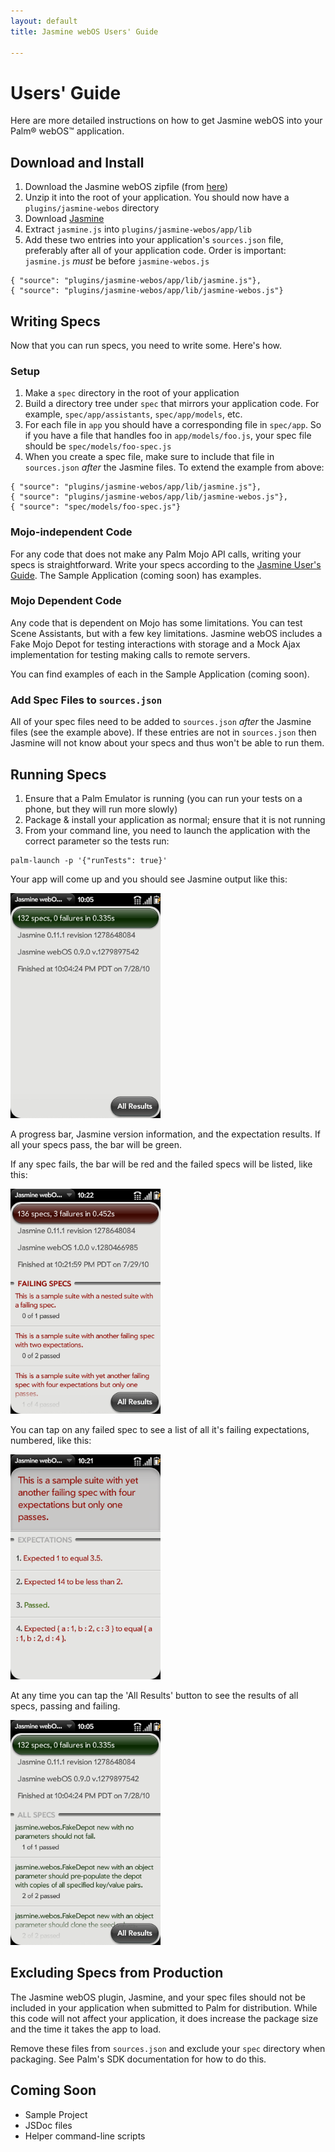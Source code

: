 ```yaml
---
layout: default
title: Jasmine webOS Users' Guide

---
```


# Users' Guide

Here are more detailed instructions on how to get Jasmine webOS into your Palm&reg; webOS&trade; application.

## Download and Install

  1. Download the Jasmine webOS zipfile (from [here](index.html))
  1. Unzip it into the root of your application. You should now have a `plugins/jasmine-webos` directory
  1. Download [Jasmine](http://pivotal.github.com/jasmine)
  1. Extract `jasmine.js` into `plugins/jasmine-webos/app/lib`
  1. Add these two entries into your application's `sources.json` file, preferably after all of your application code. Order is important: `jasmine.js` _must_ be before `jasmine-webos.js`

    { "source": "plugins/jasmine-webos/app/lib/jasmine.js"},
    { "source": "plugins/jasmine-webos/app/lib/jasmine-webos.js"}

## Writing Specs

Now that you can run specs, you need to write some. Here's how.

### Setup

  1. Make a `spec` directory in the root of your application
  1. Build a directory tree under `spec` that mirrors your application code. For example, `spec/app/assistants`, `spec/app/models`, etc.
  1. For each file in `app` you should have a corresponding file in `spec/app`. So if you have a file that handles foo in `app/models/foo.js`, your spec file should be `spec/models/foo-spec.js`
  1. When you create a spec file, make sure to include that file in `sources.json` _after_ the Jasmine files. To extend the example from above:

    { "source": "plugins/jasmine-webos/app/lib/jasmine.js"},
    { "source": "plugins/jasmine-webos/app/lib/jasmine-webos.js"},
    { "source": "spec/models/foo-spec.js"}

### Mojo-independent Code

For any code that does not make any Palm Mojo API calls, writing your specs is straightforward. Write your specs according to the [Jasmine User's Guide](http://pivotal.github.com/jasmine/user-guide.html). The Sample Application (coming soon) has examples.

### Mojo Dependent Code

Any code that is dependent on Mojo has some limitations. You can test Scene Assistants, but with a few key limitations. Jasmine webOS includes a Fake Mojo Depot for testing interactions with storage and a Mock Ajax implementation for testing making calls to remote servers.

You can find examples of each in the Sample Application (coming soon).

### Add Spec Files to `sources.json`

All of your spec files need to be added to `sources.json` _after_ the Jasmine files (see the example above). If these entries are not in `sources.json` then Jasmine will not know about your specs and thus won't be able to run them.

## Running Specs

  1. Ensure that a Palm Emulator is running (you can run your tests on a phone, but they will run more slowly)
  1. Package & install your application as normal; ensure that it is not running
  1. From your command line, you need to launch the application with the correct parameter so the tests run:

    palm-launch -p '{"runTests": true}'

Your app will come up and you should see Jasmine output like this:

<img class="screenshot" src="img/green_short.png" title="Green!" alt="Passing Specs in webOS UI" style="width:240px;">

A progress bar, Jasmine version information, and the expectation results. If all your specs pass, the bar will be green.

If any spec fails, the bar will be red and the failed specs will be listed, like this:

<img class="screenshot" src="img/red.png" title="Green!" alt="Passing Specs in webOS UI" style="width:240px;">

You can tap on any failed spec to see a list of all it's failing expectations, numbered, like this:

<img class="screenshot" src="img/red_spec.png" title="Green!" alt="Passing Specs in webOS UI" style="width:240px;">

At any time you can tap the 'All Results' button to see the results of all specs, passing and failing.

<img class="screenshot" src="img/green_long.png" title="Green!" alt="Passing Specs in webOS UI" style="width:240px;">

## Excluding Specs from Production

The Jasmine webOS plugin, Jasmine, and your spec files should not be included in your application when submitted to Palm for distribution. While this code will not affect your application, it does increase the package size and the time it takes the app to load.

Remove these files from `sources.json` and exclude your `spec` directory when packaging. See Palm's SDK documentation for how to do this.

## Coming Soon

  * Sample Project
  * JSDoc files
  * Helper command-line scripts
